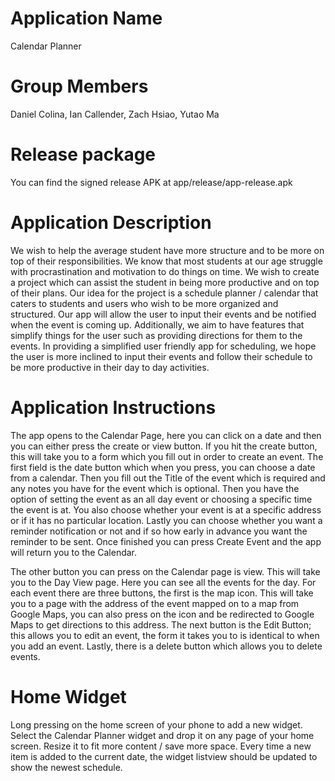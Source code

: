 # Application Name
Calendar Planner

# Group Members
Daniel Colina, Ian Callender, Zach Hsiao, Yutao Ma

# Release package

You can find the signed release APK at app/release/app-release.apk

# Application Description
We wish to help the average student have more structure and to be more on top of their responsibilities. We know that most students at our age struggle with procrastination and motivation to do things on time. We wish to create a project which can assist the student in being more productive and on top of their plans. Our idea for the project is a schedule planner / calendar that caters to students and users who wish to be more organized and structured. Our app will allow the user to input their events and be notified when the event is coming up. Additionally, we aim to have features that simplify things for the user such as providing directions for them to the events. In providing a simplified user friendly app for scheduling, we hope the user is more inclined to input their events and follow their schedule to be more productive in their day to day activities.

# Application Instructions
The app opens to the Calendar Page, here you can click on a date and then you can either press the create or view button. If you hit the create button, this will take you to a form which you fill out in order to create an event. The first field is the date button which when you press, you can choose a date from a calendar. Then you fill out the Title of the event which is required and any notes you have for the event which is optional. Then you have the option of setting the event as an all day event or choosing a specific time the event is at. You also choose whether your event is at a specific address or if it has no particular location. Lastly you can choose whether you want a reminder notification or not and if so how early in advance you want the reminder to be sent. Once finished you can press Create Event and the app will return you to the Calendar.

The other button you can press on the Calendar page is view. This will take you to the Day View page. Here you can see all the events for the day. For each event there are three buttons, the first is the map icon. This will take you to a page with the address of the event mapped on to a map from Google Maps, you can also press on the icon and be redirected to Google Maps to get directions to this address. The next button is the Edit Button; this allows you to edit an event, the form it takes you to is identical to when you add an event. Lastly, there is a delete button which allows you to delete events.

# Home Widget

Long pressing on the home screen of your phone to add a new
widget. Select the Calendar Planner widget and drop it on any page of your home screen. Resize it to fit more content
/ save more space. Every time a new item is added to the current date,
the widget listview should be updated to show the newest
schedule.

